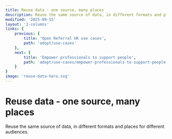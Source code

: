 ```yaml
---
title: Reuse data - one source, many places
description: Reuse the same source of data, in different formats and places for different audiences. 
modified: '2025-09-15'
layout: '2-columns'
links: {
    previous: {
        title: 'Open Referral UK use cases',
        path: 'adopt/use-cases'
    },
    next: {
        title: 'Empower professionals to support people',
        path: 'adopt/use-cases/empower-professionals-to-support-people'
    }
}
image: 'reuse-data-hero.svg'
---
```


# Reuse data - one source, many places

Reuse the same source of data, in different formats and places for different audiences.